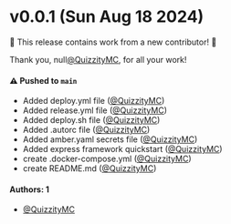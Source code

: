 # v0.0.1 (Sun Aug 18 2024)

:tada: This release contains work from a new contributor! :tada:

Thank you, null[@QuizzityMC](https://github.com/QuizzityMC), for all your work!

#### ⚠️ Pushed to `main`

- Added deploy.yml file ([@QuizzityMC](https://github.com/QuizzityMC))
- Added release.yml file ([@QuizzityMC](https://github.com/QuizzityMC))
- Added deploy.sh file ([@QuizzityMC](https://github.com/QuizzityMC))
- Added .autorc file ([@QuizzityMC](https://github.com/QuizzityMC))
- Added amber.yaml secrets file ([@QuizzityMC](https://github.com/QuizzityMC))
- Added express framework quickstart ([@QuizzityMC](https://github.com/QuizzityMC))
- create .docker-compose.yml ([@QuizzityMC](https://github.com/QuizzityMC))
- create README.md ([@QuizzityMC](https://github.com/QuizzityMC))

#### Authors: 1

- [@QuizzityMC](https://github.com/QuizzityMC)

